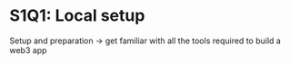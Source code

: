 # S1Q1: Local setup

Setup and preparation → get familiar with all the tools required to build a web3 app
<!--more-->
